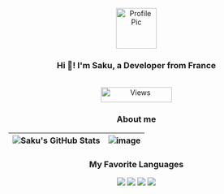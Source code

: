 <!-- PROJECT LOGO -->
<br />
<div align="center">
  <img src="https://avatars.githubusercontent.com/u/161844377" alt="Profile Pic" width="80" height="80"/>
  </a>

<h3 align="center">Hi 👋! I'm Saku, a Developer from France</h3>

  <p align="center">
  </p>
</div>

<br />
<div align="center">
  <img src="https://komarev.com/ghpvc/?username=sakusq" alt="Views" width="140" height="30"/>
  </a>

<h3 align="center">About me</h3>
  <p align="center">
  </p>
</div>

| ![Saku's GitHub Stats](https://github-readme-stats.vercel.app/api?username=sakusql&layout=compact&theme=radical) | ![image](https://github-readme-stats.vercel.app/api/top-langs/?username=sakusql&theme=radical)
| --- | --- |


<h3 align="center">My Favorite Languages</h3>
  <p align="center">
  </p>
</div>
  
</div>
<p align="center">
  <img src="https://img.shields.io/badge/JavaScript-F7DF1E?style=for-the-badge&logo=javascript&logoColor=black">
  <img src="https://img.shields.io/badge/Python-3776AB?style=for-the-badge&logo=python&logoColor=white">
  <img src="https://img.shields.io/badge/TypeScript-28ebffB?style=for-the-badge&logo=typescript&logoColor=white">
  <img src="https://img.shields.io/badge/Lua-03224c?style=for-the-badge&logo=lua&logoColor=white">
</p>
